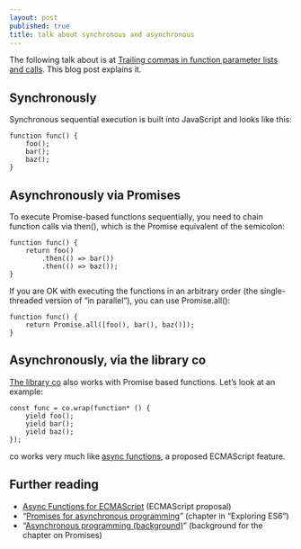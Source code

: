 ```yaml
---
layout: post
published: true
title: talk about synchronous and asynchronous
---
```


The following talk about is at [Trailing commas in function parameter lists and calls](http://www.2ality.com/2015/11/trailing-comma-parameters.html). This blog post explains it.

## Synchronously ##
Synchronous sequential execution is built into JavaScript and looks like this:

```
function func() {
    foo();
    bar();
    baz();
}
```

## Asynchronously via Promises ##
To execute Promise-based functions sequentially, you need to chain function calls via then(), which is the Promise equivalent of the semicolon:

```
function func() {
    return foo()
        .then(() => bar())
        .then(() => baz());
}
```

If you are OK with executing the functions in an arbitrary order (the single-threaded version of “in parallel”), you can use Promise.all():

```
function func() {
    return Promise.all([foo(), bar(), baz()]);
}
```

## Asynchronously, via the library co ##
[The library co](https://github.com/tj/co) also works with Promise based functions. 
Let’s look at an example:

```
const func = co.wrap(function* () {
    yield foo();
    yield bar();
    yield baz();
});
```

co works very much like [async functions](https://github.com/tc39/ecmascript-asyncawait), a proposed ECMAScript feature.

## Further reading ##
-   [Async Functions for ECMAScript](https://github.com/tc39/ecmascript-asyncawait) (ECMAScript proposal)
-   “[Promises for asynchronous programming](http://exploringjs.com/es6/ch_promises.html)” (chapter in “Exploring ES6”)
-   “[Asynchronous programming (background)](http://exploringjs.com/es6/ch_async.html)” (background for the chapter on Promises)
